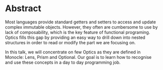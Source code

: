 # Abstract

Most languages provide standard getters and setters to access and update complex immutable objects. 
However, they often are cumbersome to use by lack of composability, which is the key feature of functional programing. 
Optics fills this gap by providing an easy way to drill down into nested structures in order to read or modify 
the part we are focusing on. 

In this talk, we will concentrate on few Optics as they are defined in Monocle: Lens, Prism and Optional. 
Our goal is to learn how to recognise and use these concepts in a day to day programming job.